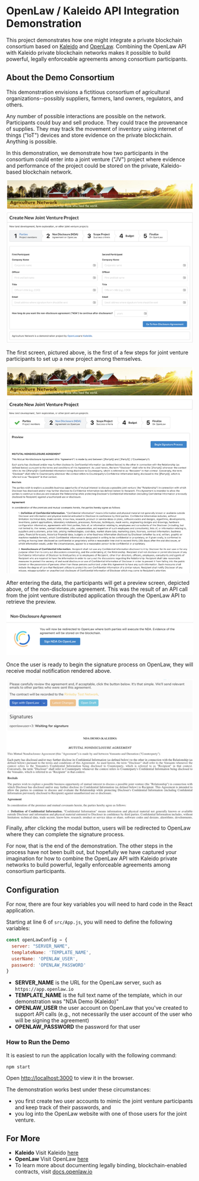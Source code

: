 # OpenLaw / Kaleido API Integration Demonstration

This project demonstrates how one might integrate a private blockchain consortium based on [Kaleido](https://kaleido.io) and [OpenLaw](https://openlaw.io).  Combining the OpenLaw API with Kaleido private blockchain networks makes it possible to build powerful, legally enforceable agreements among consortium participants.

## About the Demo Consortium

This demonstration envisions a fictitious consortium of agricultural organizations--possibly suppliers, farmers, land owners, regulators, and others.

Any number of possible interactions are possible on the network.  Participants could buy and sell produce.  They could trace the provenance of supplies.  They may track the movement of inventory using internet of things ("IoT") devices and store evidence on the private blockchain.  Anything is possible.

In this demonstration, we demonstrate how two participants in the consortium could enter into a joint venture ("JV") project where evidence and performance of the project could be stored on the private, Kaleido-based blockchain network.

![Screen Shot - 1 ](readme-imgs/screen-1.png)

The first screen, pictured above, is the first of a few steps for joint venture participants to set up a new project among themselves.

![Screen Shot - 2 ](readme-imgs/screen-2.png)

After entering the data, the participants will get a preview screen, depicted above, of the non-disclosure agreement.  This was the result of an API call from the joint venture distributed application through the OpenLaw API to retrieve the preview.

![Screen Shot - 3 ](readme-imgs/screen-3.png)

Once the user is ready to begin the signature process on OpenLaw, they will receive modal notification rendered above.

![Screen Shot - 4 ](readme-imgs/screen-4.png)

Finally, after clicking the modal button, users will be redirected to OpenLaw where they can complete the signature process.

For now, that is the end of the demonstration.  The other steps in the process have not been built out, but hopefully we have captured your imagination for how to combine the OpenLaw API with Kaleido private networks to build powerful, legally enforceable agreements among consortium participants.


## Configuration

For now, there are four key variables you will need to hard code in the React application.

Starting at line 6 of `src/App.js`, you will need to define the following variables:

```javascript
const openLawConfig = {
  server: "SERVER_NAME",
  templateName: 'TEMPLATE_NAME',
  userName: 'OPENLAW_USER',
  password: 'OPENLAW_PASSWORD'
}
```

* **SERVER_NAME** is the URL for the OpenLaw server, such as `https://app.openlaw.io`
* **TEMPLATE_NAME** is the full text name of the template, which in our demonstration was "NDA Demo (Kaleido)"
* **OPENLAW_USER** the user account on OpenLaw that you've created to support API calls (e.g., not necessarily the user account of the user who will be signing the agreement)
* **OPENLAW_PASSWORD** the password for that user


### How to Run the Demo

It is easiest to run the application locally with the following command:

```
npm start
```

Open [http://localhost:3000](http://localhost:3000) to view it in the browser.

The demonstration works best under these circumstances:
* you first create two user accounts to mimic the joint venture participants and keep track of their passwords, and
* you log into the OpenLaw website with one of those users for the joint venture.


## For More

* **Kaleido** Visit Kaleido [here](https://kaleido.io)
* **OpenLaw** Visit OpenLaw [here](https://openlaw.io)
* To learn more about documenting legally binding, blockchain-enabled contracts, visit [docs.openlaw.io](https://docs.openlaw.io)
